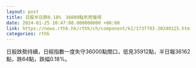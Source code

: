 ```yaml
---
layout: post
title: 日股半日跌0.18%　36000點失而復得
date: 2024-01-25 10:47:08.000000000 +08:00
link: https://news.rthk.hk/rthk/ch/component/k2/1737703-20240125.htm
categories: rthk
---
```


日股跌勢持續，日經指數一度失守36000點關口，低見35912點，半日報36162點，跌64點，跌幅0.18%。
